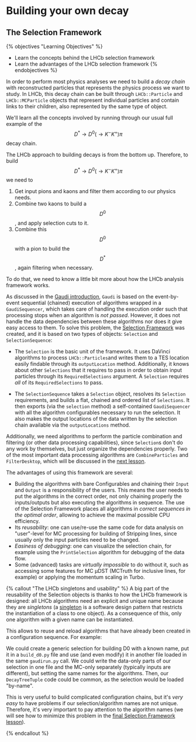 # Building your own decay
## The Selection Framework

{% objectives "Learning Objectives" %}
* Learn the concepts behind the LHCb selection framework
* Learn the advantages of the LHCb selection framework
{% endobjectives %} 

In order to perform most physics analyses we need to build a *decay chain* with reconstructed particles that represents the physics process we want to study.
In LHCb, this decay chain can be built through `LHCb::Particle` and `LHCb::MCParticle` objects that represent individual particles and contain links to their children, also represented by the same type of object.

We'll learn all the concepts involved by running through our usual full example of the $$D^\ast\rightarrow D^0(\rightarrow K^{-} K^{+}) \pi$$ decay chain.

The LHCb approach to building decays is from the bottom up. Therefore, to build $$D^\ast\rightarrow D^0(\rightarrow K^{-} K^{+}) \pi$$ we need to

  1. Get input pions and kaons and filter them according to our physics needs.
  2. Combine two kaons to build a $$D^0$$, and apply selection cuts to it.
  3. Combine this $$D^0$$ with a pion to build the $$D^\ast$$, again filtering when necessary.

To do that, we need to know a little bit more about how the LHCb analysis framework works.

As discussed in the [Gaudi introduction](../first-analysis-steps/davinci.md), `Gaudi` is based on the event-by-event sequential (chained) execution of algorithms wrapped in a `GaudiSequencer`, which takes care of handling the execution order such that processing stops when an algorithm is *not passed*.
However, it does not handle the data dependencies between these algorithms nor does it give easy access to them.
To solve this problem, the [Selection Framework](https://twiki.cern.ch/twiki/bin/view/LHCb/ParticleSelection) was created, and it is based on two types of objects: `Selection` and `SelectionSequence`:

  - The `Selection` is the basic unit of the framework. It uses DaVinci algorithms to process `LHCb::Particles`and writes them to a TES location easily findable through its `outputLocation` method. Additionally, it knows about other `Selections` that it requires to pass in order to obtain input particles through its `RequiredSelections` argument. A `Selection` requires *all* of its `RequiredSelections` to pass.

  - The `SelectionSequence` takes a `Selection` object, resolves its `Selection` requirements, and builds a flat, chained and ordered list of `Selections`. It then exports (via the `selection` method) a self-contained `GaudiSequencer` with all the algorithm configurables necessary to run the selection.
 It also makes the output locations of the data written by the selection chain available via the `outputLocations` method.

Additionally, we need algorithms to perform the particle combination and filtering (or other data processing capabilities), since `Selection`s don't do any work by themselves, but just organize the dependencies properly.
Two of the most important data processing algorithms are `CombineParticles` and `FilterDesktop`, which will be discussed in the [next lesson](building-decays-part1.html).

The advantages of using this framework are several:

  - Building the algorithms with bare Configurables and chaining their `Input` and `Output` is a responsibility of the users.
  This means the user needs to put the algorithms in the correct order, not only chaining properly the inputs/outputs but also executing the algorithms in sequence. The use of the Selection Framework places all algorithms in *correct sequences in the optimal order*, allowing to achieve the maximal possible CPU efficiency.
  - Its *reusability*: one can use/re-use the same code for data analysis on "user"-level for MC processing for building of Stripping lines, since usually only the input particles need to be changed.
  - *Easiness of debugging*: one can visualize the selection chain, for example using the `PrintSelection` algorithm for debugging of the data flow.
  - Some (advanced) tasks are *virtually impossible* to do without it, such as accessing some features for MC µDST (MCTruth for inclusive lines, for example) or applying the momentum scaling in Turbo.

{% callout "The LHCb singletons and usability" %}
A big part of the reusability of the Selection objects is thanks to how the 
LHCb framework is designed:
all LHCb algorithms need an explicit and unique name because they are *singletons* (a [singleton](http://en.wikipedia.org/wiki/Singleton_pattern) is a software design pattern that restricts the instantiation of a class to one object).
As a consequence of this, only one algorithm with a given name can be instantiated.

This allows to reuse and reload algorithms that have already been created in a configuration sequence. For example:

 We could create a generic selection for building D0 with a known name, put it in a `build_d0.py` file and use (and even modify) it in another file loaded in the same `gaudirun.py` call.
 We could write the data-only parts of our selection in one file and the MC-only separately (typically inputs are different), but setting the same names for the algorithms. Then, our `DecayTreeTuple` code could be common, as the selection would be loaded "by-name".

This is very useful to build complicated configuration chains, but it's *very easy* to have problems if our selection/algorithm names are not unique.
Therefore, it's very important to pay attention to the algorithm names (we will see how to minimize this problem in the [final Selection Framework lesson](building-decays-part2.html)).

{% endcallout %}
